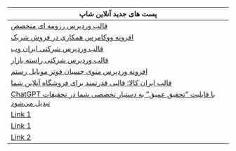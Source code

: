 


|  پست های جدید آنلاین شاپ                      |
|---------------------------|
| [قالب وردپرس رزومه ای متخصص](https://olshop.ir/?product=3205) |
| [افزونه ووکامرس همکاری در فروش شریک](https://olshop.ir/?product=3659) |
| [قالب وردپرس شرکتی ایران وب](https://olshop.ir/?product=3184) |
| [قالب وردپرس شرکتی راسته بازار](https://olshop.ir/?product=3192) |
| [افزونه وردپرس منوی چسبان فوتر موبایل رستم](https://olshop.ir/?product=3200) |
| [قالب ایران کالا: قالبی قدرتمند برای فروشگاه آنلاین شما](https://olshop.ir/?p=3815) |
| [ChatGPT با قابلیت “تحقیق عمیق” به دستیار تخصصی شما در تحقیقات تبدیل می‌شود](https://olshop.ir/?p=3813) |
| [Link 1](#) |
| [Link 1](#) |
| [Link 2](#) |

